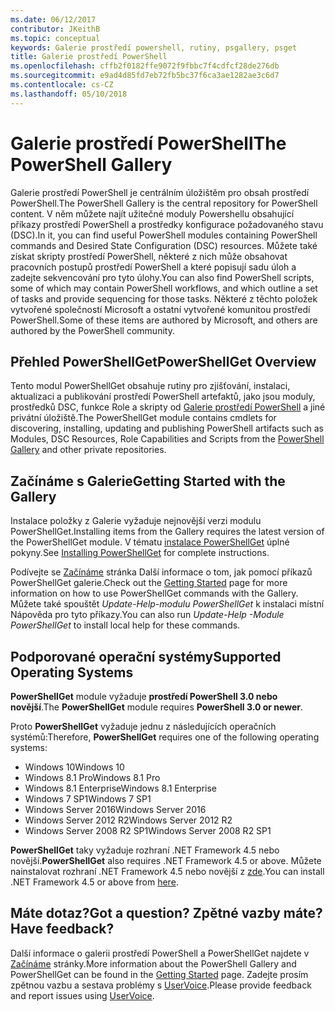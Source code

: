```yaml
---
ms.date: 06/12/2017
contributor: JKeithB
ms.topic: conceptual
keywords: Galerie prostředí powershell, rutiny, psgallery, psget
title: Galerie prostředí PowerShell
ms.openlocfilehash: cffb2f0182ffe9072f9fbbc7f4cdfcf28de276db
ms.sourcegitcommit: e9ad4d85fd7eb72fb5bc37f6ca3ae1282ae3c6d7
ms.contentlocale: cs-CZ
ms.lasthandoff: 05/10/2018
---
```

# <a name="the-powershell-gallery"></a><span data-ttu-id="b1718-103">Galerie prostředí PowerShell</span><span class="sxs-lookup"><span data-stu-id="b1718-103">The PowerShell Gallery</span></span>

<span data-ttu-id="b1718-104">Galerie prostředí PowerShell je centrálním úložištěm pro obsah prostředí PowerShell.</span><span class="sxs-lookup"><span data-stu-id="b1718-104">The PowerShell Gallery is the central repository for PowerShell content.</span></span> <span data-ttu-id="b1718-105">V něm můžete najít užitečné moduly Powershellu obsahující příkazy prostředí PowerShell a prostředky konfigurace požadovaného stavu (DSC).</span><span class="sxs-lookup"><span data-stu-id="b1718-105">In it, you can find useful PowerShell modules containing PowerShell commands and Desired State Configuration (DSC) resources.</span></span>
<span data-ttu-id="b1718-106">Můžete také získat skripty prostředí PowerShell, některé z nich může obsahovat pracovních postupů prostředí PowerShell a které popisují sadu úloh a zadejte sekvencování pro tyto úlohy.</span><span class="sxs-lookup"><span data-stu-id="b1718-106">You can also find PowerShell scripts, some of which may contain PowerShell workflows, and which outline a set of tasks and provide sequencing for those tasks.</span></span> <span data-ttu-id="b1718-107">Některé z těchto položek vytvořené společností Microsoft a ostatní vytvořené komunitou prostředí PowerShell.</span><span class="sxs-lookup"><span data-stu-id="b1718-107">Some of these items are authored by Microsoft, and others are authored by the PowerShell community.</span></span>

## <a name="powershellget-overview"></a><span data-ttu-id="b1718-108">Přehled PowerShellGet</span><span class="sxs-lookup"><span data-stu-id="b1718-108">PowerShellGet Overview</span></span>

<span data-ttu-id="b1718-109">Tento modul PowerShellGet obsahuje rutiny pro zjišťování, instalaci, aktualizaci a publikování prostředí PowerShell artefaktů, jako jsou moduly, prostředků DSC, funkce Role a skripty od [Galerie prostředí PowerShell](https://www.PowerShellGallery.com) a jiné privátní úložiště.</span><span class="sxs-lookup"><span data-stu-id="b1718-109">The PowerShellGet module contains cmdlets for discovering, installing, updating and publishing PowerShell artifacts such as Modules, DSC Resources, Role Capabilities and Scripts from the [PowerShell Gallery](https://www.PowerShellGallery.com) and other private repositories.</span></span>

## <a name="getting-started-with-the-gallery"></a><span data-ttu-id="b1718-110">Začínáme s Galerie</span><span class="sxs-lookup"><span data-stu-id="b1718-110">Getting Started with the Gallery</span></span>

<span data-ttu-id="b1718-111">Instalace položky z Galerie vyžaduje nejnovější verzi modulu PowerShellGet.</span><span class="sxs-lookup"><span data-stu-id="b1718-111">Installing items from the Gallery requires the latest version of the PowerShellGet module.</span></span>
<span data-ttu-id="b1718-112">V tématu [instalace PowerShellGet](installing-psget.md) úplné pokyny.</span><span class="sxs-lookup"><span data-stu-id="b1718-112">See [Installing PowerShellGet](installing-psget.md) for complete instructions.</span></span>

<span data-ttu-id="b1718-113">Podívejte se [Začínáme](getting-started.md) stránka Další informace o tom, jak pomocí příkazů PowerShellGet galerie.</span><span class="sxs-lookup"><span data-stu-id="b1718-113">Check out the [Getting Started](getting-started.md) page for more information on how to use PowerShellGet commands with the Gallery.</span></span> <span data-ttu-id="b1718-114">Můžete také spouštět *Update-Help-modulu PowerShellGet* k instalaci místní Nápověda pro tyto příkazy.</span><span class="sxs-lookup"><span data-stu-id="b1718-114">You can also run *Update-Help -Module PowerShellGet* to install local help for these commands.</span></span>

## <a name="supported-operating-systems"></a><span data-ttu-id="b1718-115">Podporované operační systémy</span><span class="sxs-lookup"><span data-stu-id="b1718-115">Supported Operating Systems</span></span>

<span data-ttu-id="b1718-116">**PowerShellGet** module vyžaduje **prostředí PowerShell 3.0 nebo novější**.</span><span class="sxs-lookup"><span data-stu-id="b1718-116">The **PowerShellGet** module requires **PowerShell 3.0 or newer**.</span></span>

<span data-ttu-id="b1718-117">Proto **PowerShellGet** vyžaduje jednu z následujících operačních systémů:</span><span class="sxs-lookup"><span data-stu-id="b1718-117">Therefore, **PowerShellGet** requires one of the following operating systems:</span></span>

- <span data-ttu-id="b1718-118">Windows 10</span><span class="sxs-lookup"><span data-stu-id="b1718-118">Windows 10</span></span>
- <span data-ttu-id="b1718-119">Windows 8.1 Pro</span><span class="sxs-lookup"><span data-stu-id="b1718-119">Windows 8.1 Pro</span></span>
- <span data-ttu-id="b1718-120">Windows 8.1 Enterprise</span><span class="sxs-lookup"><span data-stu-id="b1718-120">Windows 8.1 Enterprise</span></span>
- <span data-ttu-id="b1718-121">Windows 7 SP1</span><span class="sxs-lookup"><span data-stu-id="b1718-121">Windows 7 SP1</span></span>
- <span data-ttu-id="b1718-122">Windows Server 2016</span><span class="sxs-lookup"><span data-stu-id="b1718-122">Windows Server 2016</span></span>
- <span data-ttu-id="b1718-123">Windows Server 2012 R2</span><span class="sxs-lookup"><span data-stu-id="b1718-123">Windows Server 2012 R2</span></span>
- <span data-ttu-id="b1718-124">Windows Server 2008 R2 SP1</span><span class="sxs-lookup"><span data-stu-id="b1718-124">Windows Server 2008 R2 SP1</span></span>

<span data-ttu-id="b1718-125">**PowerShellGet** taky vyžaduje rozhraní .NET Framework 4.5 nebo novější.</span><span class="sxs-lookup"><span data-stu-id="b1718-125">**PowerShellGet** also requires .NET Framework 4.5 or above.</span></span> <span data-ttu-id="b1718-126">Můžete nainstalovat rozhraní .NET Framework 4.5 nebo novější z [zde](https://msdn.microsoft.com/library/5a4x27ek.aspx).</span><span class="sxs-lookup"><span data-stu-id="b1718-126">You can install .NET Framework 4.5 or above from [here](https://msdn.microsoft.com/library/5a4x27ek.aspx).</span></span>

## <a name="got-a-question-have-feedback"></a><span data-ttu-id="b1718-127">Máte dotaz?</span><span class="sxs-lookup"><span data-stu-id="b1718-127">Got a question?</span></span> <span data-ttu-id="b1718-128">Zpětné vazby máte?</span><span class="sxs-lookup"><span data-stu-id="b1718-128">Have feedback?</span></span>

<span data-ttu-id="b1718-129">Další informace o galerii prostředí PowerShell a PowerShellGet najdete v [Začínáme](getting-started.md) stránky.</span><span class="sxs-lookup"><span data-stu-id="b1718-129">More information about the PowerShell Gallery and PowerShellGet can be found in the [Getting Started](getting-started.md) page.</span></span> <span data-ttu-id="b1718-130">Zadejte prosím zpětnou vazbu a sestava problémy s [UserVoice](http://windowsserver.uservoice.com/forums/301869-powershell).</span><span class="sxs-lookup"><span data-stu-id="b1718-130">Please provide feedback and report issues using [UserVoice](http://windowsserver.uservoice.com/forums/301869-powershell).</span></span>